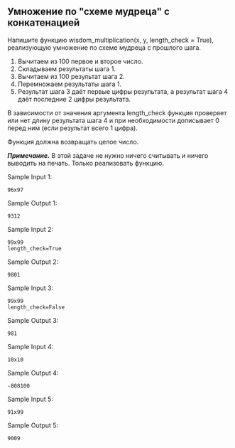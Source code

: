 ## Умножение по "схеме мудреца" с конкатенацией

Напишите функцию wisdom_multiplication(x, y, length_check = True), реализующую умножение по схеме мудреца с прошлого шага.

1.    Вычитаем из 100 первое и второе число.
2.    Складываем результаты шага 1.
3.    Вычитаем из 100 результат шага 2.
4.    Перемножаем результаты шага 1.
5.    Результат шага 3 даёт первые цифры результата, а результат шага 4 даёт последние 2 цифры результата.

В зависимости от значения аргумента length_check функция проверяет или нет длину результата шага 4 и при необходимости дописывает 0 перед ним (если результат всего 1 цифра).

Функция должна возвращать целое число.

***Примечание.*** В этой задаче не нужно ничего считывать и ничего выводить на печать. Только реализовать функцию.

Sample Input 1:

```commandline
96x97
```

Sample Output 1:

```commandline
9312
```

Sample Input 2:

```commandline
99x99
length_check=True
```

Sample Output 2:

```commandline
9801
```

Sample Input 3:

```commandline
99x99
length_check=False
```

Sample Output 3:

```commandline
981
```

Sample Input 4:

```commandline
10x10
```

Sample Output 4:

```commandline
-808100
```

Sample Input 5:

```commandline
91x99
```

Sample Output 5:

```commandline
9009
```
